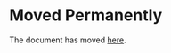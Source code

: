 Moved Permanently
=================

The document has moved
[here](http://www.nouvelobs.com/rue89/rue89-rue69/20120815.RUE1806/je-suis-prostituee-et-je-l-ai-choisi-vous-m-avez-pose-vos-questions.html).
